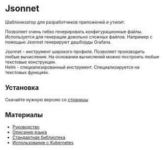 # Jsonnet
Шаблонизатор для разработчиков приложений и утилит.

Позволяет очень гибко генерировать конфигурационные файлы. Используется для генерации довольно сложных файлов.
Например с помощью Jsonnet генерируют дашборды Grafana.

Jsonnet - инструмент широкого профиля. Позволяет производить любые вычисления. На основании вычислений можно построить любые текстовые конструкции.    
Helm - специализированный инструмент. Специализируется на текстовых функциях.
  
## Установка
Скачайте нужную версию со [страницы](https://github.com/google/jsonnet/releases)

## Материалы
- [Руководство](https://jsonnet.org/learning/tutorial.html)
- [Описание языка](https://jsonnet.org/ref/language.html)
- [Стандартная библиотека](https://jsonnet.org/ref/stdlib.html)
- [Использование с Kubernetes](https://jsonnet.org/articles/kubernetes.html)

